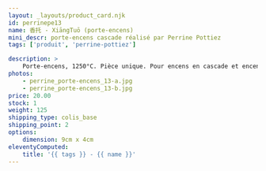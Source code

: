 ```yaml
---
layout: _layouts/product_card.njk
id: perrinepe13
name: 香托 - XiāngTuō (porte-encens)
mini_descr: porte-encens cascade réalisé par Perrine Pottiez
tags: ['produit', 'perrine-pottiez']

description: >
    Porte-encens, 1250°C. Pièce unique. Pour encens en cascade et encens normal
photos:
    - perrine_porte-encens_13-a.jpg
    - perrine_porte-encens_13-b.jpg
price: 20.00
stock: 1
weight: 125
shipping_type: colis_base
shipping_point: 2
options:
    dimension: 9cm x 4cm
eleventyComputed:
    title: '{{ tags }} - {{ name }}'
---
```

